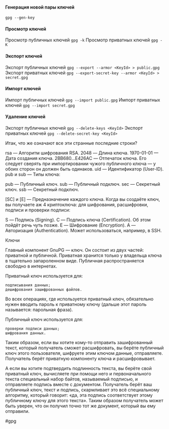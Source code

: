 #### Генерация новой пары ключей
```gpg --gen-key```
#### Просмотр ключей
Просмотр публичных ключей
```gpg -k```
Просмотр приватных ключей
```gpg -K```
#### Экспорт ключей
Экспорт публичных ключей
```gpg --export --armor <KeyId> > public.gpg```
Экспорт приватных ключей
```gpg --export-secret-key --armor <KeyId> > secret.gpg```
#### Импорт ключей
Импорт публичных ключей
```gpg --import public.gpg```
Импорт приватных ключей
```gpg --import secret.gpg```
#### Удаление ключей
Экспорт публичных ключей
```gpg --delete-keys <KeyId>```
Экспорт приватных ключей
```gpg --delete-secret-key <KeyId>```



Итак, что же означают все эти странные последние строки?

rsa — Алгоритм шифрования RSA.
2048 — Длина ключа.
1970-01-01 — Дата создания ключа.
2BB680...E426AC — Отпечаток ключа. Его следует сверять при импортировании чужого публичного ключа — у обоих сторон он должен быть одинаков.
uid — Идентификатор (User-ID).
pub и sub — Типы ключа:

pub — Публичный ключ.
sub — Публичный подключ.
sec — Секретный ключ.
ssb — Секретный подключ.

[SC] и [E] — Предназначение каждого ключа. Когда вы создаёте ключ, вы получаете аж 4 криптоключа: для шифрования, расшифровки, подписи и проверки подписи:

S — Подпись (Signing).
C — Подпись ключа (Certification). Об этом пойдёт речь чуть позже.
E — Шифрование (Encryption).
A — Авторизация (Authentication). Может использоваться, например, в SSH.

Ключи

Главный компонент GnuPG — ключ. Он состоит из двух частей: приватной и публичной. Приватная хранится только у владельца ключа в тщательно запароленном виде. Публичная распространяется свободно в интернетах.

Приватный ключ используется для:

    подписывания данных;
    дешифрования зашифрованных файлов.

Во всех операциях, где используется приватный ключ, обязательно нужен вводить пароль к приватному ключу (дальше этот пароль называется: парольная фраза).

Публичный ключ используется для:

    проверки подписи данных;
    шифрования данных.
Таким образом, если вы хотите кому-то отправить зашифрованный текст, который получатель сможет расшифровать, вы берёте публичный ключ этого пользователя, шифруете этим ключом данные, отправляете. Получатель берёт приватную компоненту ключа и расшифровывает.

А если вы хотите подтвердить подлинность текста, вы берёте свой приватный ключ, вычисляете при помощи него и первоначального текста специальный набор байтов, называемый подписью, и отправляете подпись вместе с документом. Получатель берёт ваш публичный ключ, текст и подпись, скармливает это всё специальному алгоритму, который говорит: «да, эта подпись соответствует этому публичному ключу для этого текста». Таким образом получатель может быть уверен, что он получил точно тот же документ, который вы ему отправили.

#gpg
